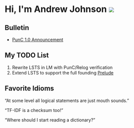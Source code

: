 # Hi, I'm Andrew Johnson ![](https://komarev.com/ghpvc/?username=andrew-johnson-4)

## Bulletin

* [PunC 1.0 Announcement](https://medium.com/@andrew_johnson_4/project-milestone-punc-1-0-and-lm-specifications-61602ca551fb)

## My TODO List

1. Rewrite LSTS in LM with PunC/Relog verification
2. Extend LSTS to support the full founding [Prelude](https://github.com/andrew-johnson-4/perplexity/blob/main/categorical_prelude.md)

## Favorite Idioms

“At some level all logical statements are just mouth sounds.”

“TF-IDF is a checksum too!”

“Where should I start reading a dictionary?”
